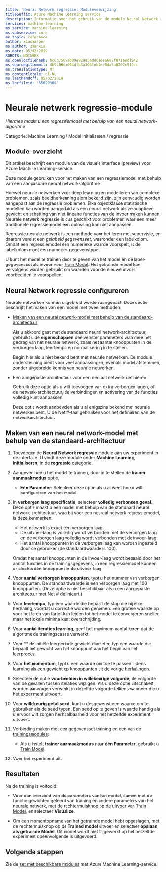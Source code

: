 ```yaml
---
title: 'Neural Network regressie: Moduleverwijzing'
titleSuffix: Azure Machine Learning service
description: Informatie over het gebruik van de module Neural Network regressie in Azure Machine Learning-service te maken van een regressiemodel een aanpasbare neural network-algoritme met...
services: machine-learning
ms.service: machine-learning
ms.subservice: core
ms.topic: reference
author: xiaoharper
ms.author: zhanxia
ms.date: 05/02/2019
ROBOTS: NOINDEX
ms.openlocfilehash: bc6a7505ab09e929e5add61eea687f871aedf242
ms.sourcegitcommit: 4b9c06dad94dfb3a103feb2ee0da5a6202c910cc
ms.translationtype: MT
ms.contentlocale: nl-NL
ms.lasthandoff: 05/02/2019
ms.locfileid: "65029308"
---
```

# <a name="neural-network-regression-module"></a>Neurale netwerk regressie-module

*Hiermee maakt u een regressiemodel met behulp van een neural network-algoritme*  
  
 Categorie: Machine Learning / Model initialiseren / regressie
  
## <a name="module-overview"></a>Module-overzicht  

Dit artikel beschrijft een module van de visuele interface (preview) voor Azure Machine Learning-service.

Deze module gebruiken voor het maken van een regressiemodel met behulp van een aanpasbare neural network-algoritme.
  
 Hoewel neurale netwerken voor deep learning en modelleren van complexe problemen, zoals beeldherkenning alom bekend zijn, zijn eenvoudig worden aangepast aan de regressie problemen. Elke objectklasse statistische modellen kan worden aangeduid als een neural network als ze adaptieve gewicht en schatting van niet-lineaire functies van de invoer maken kunnen. Neurale netwerk regressie is dus geschikt voor problemen waar een meer traditionele regressiemodel een oplossing kan niet aanpassen.
  
 Regressie neurale netwerk is een methode voor het leren met supervisie, en daarom vereist een *gelabeld gegevensset*, waaronder een labelkolom. Omdat een regressiemodel een numerieke waarde voorspelt, is de labelkolom moet een numeriek gegevenstype.  
  
 U kunt het model te trainen door te geven van het model en de label-gegevensset als invoer voor [Train Model](./train-model.md). Het getrainde model kan vervolgens worden gebruikt om waarden voor de nieuwe invoer voorbeelden te voorspellen.  
  
## <a name="configure-neural-network-regression"></a>Neural Network regressie configureren 

Neurale netwerken kunnen uitgebreid worden aangepast. Deze sectie beschrijft het maken van een model met twee methoden:
  
+ [Maken van een neural network-model met behulp van de standaard-architectuur](#bkmk_DefaultArchitecture)  
  
    Als u akkoord gaat met de standaard neural network-architectuur, gebruikt u de **eigenschappen** deelvenster parameters waarmee het gedrag van het neurale netwerk, zoals het aantal knooppunten in de verborgen laag, leertempo en normalisering in te stellen.

    Begin hier als u niet bekend bent met neurale netwerken. De module ondersteuning biedt voor veel aanpassingen, evenals model afstemmen, zonder uitgebreide kennis van neurale netwerken. 

+ Een aangepaste architectuur voor een neuraal netwerk definiëren 

    Gebruik deze optie als u wilt toevoegen van extra verborgen lagen, of de netwerk-architectuur, de verbindingen en activering van de functies volledig kunt aanpassen.
    
    Deze optie wordt aanbevolen als u al enigszins bekend met neurale netwerken bent. U de Net #-taal gebruiken voor het definiëren van de netwerkarchitectuur.  

##  <a name="bkmk_DefaultArchitecture"></a> Maken van een neural network-model met behulp van de standaard-architectuur
  
1.  Toevoegen de **Neural Network regressie** module aan uw experiment in de interface. U vindt deze module onder **Machine Learning**, **initialiseren**, in de **regressie** categorie. 
  
2. Aangeven hoe u het model te trainen, door in te stellen de **trainer aanmaakmodus** optie.  
  
    -   **Eén Parameter**: Selecteer deze optie als u al weet hoe u wilt configureren van het model.  

3.  In **verborgen laag specificatie**, selecteer **volledig verbonden geval**. Deze optie maakt u een model met behulp van de standaard neural network-architectuur, waarbij voor een neuraal netwerk regressiemodel, is deze kenmerken:  
  
    + Het netwerk is exact één verborgen laag.
    + De uitvoer-laag is volledig wordt verbonden met de verborgen laag en de verborgen laag volledig wordt verbonden met de invoer-laag.
    + Het aantal knooppunten in de verborgen laag kan worden ingesteld door de gebruiker (de standaardwaarde is 100).  
  
    Omdat het aantal knooppunten in de invoer-laag wordt bepaald door het aantal functies in de trainingsgegevens, in een regressiemodel kunnen er slechts één knooppunt in de uitvoer-laag.  
  
4. Voor **aantal verborgen knooppunten**, typt u het nummer van verborgen knooppunten. De standaardwaarde is een verborgen laag met 100 knooppunten. (Deze optie is niet beschikbaar als u een aangepaste architectuur met Net # definieert.)
  
5.  Voor **leertempo**, typ een waarde die bepaalt de stap die bij elke herhaling, voordat u correctie worden genomen. Een grotere waarde op voor het leren van tarief kan leiden tot het model te convergeren sneller, maar het lokale minima kunt overschrijding.

6.  Voor **aantal iteraties learning**, geef het maximum aantal keren dat de algoritme de trainingscases verwerkt.

7.  Voor ** de initiële leerperiode gewicht diameter, typ een waarde die bepaalt het gewicht van het knooppunt aan het begin van het leerproces.

8.  Voor **het momentum**, typt u een waarde om toe te passen tijdens learning als een gewicht op knooppunten uit de vorige herhalingen.

10. Selecteer de optie **voorbeelden in willekeurige volgorde**, de volgorde van de gevallen tussen iteraties wijzigen. Als u deze optie uitschakelt, worden aanvragen verwerkt in dezelfde volgorde telkens wanneer die u het experiment uitvoert.
  
11. Voor **willekeurig getal seed**, kunt u desgewenst een waarde om te gebruiken als de seed typen. Een seed op te geven is waarde handig als u ervoor wilt zorgen herhaalbaarheid voor het hetzelfde experiment uitvoert.
  
13. Verbinding maken met een gegevensset training en een van de [trainingsmodules](module-reference.md): 
  
    -   Als u instelt **trainer aanmaakmodus** naar **één Parameter**, gebruikt u [Train Model](./train-model.md).  
  
   
14. Voer het experiment uit.  

## <a name="results"></a>Resultaten

Na de training is voltooid:

+ Voor een overzicht van de parameters van het model, samen met de functie gewichten geleerd van training en andere parameters van het neurale netwerk, met de rechtermuisknop op de uitvoer van [Train Model](./train-model.md), en selecteer **Visualize**.  

+ Om een momentopname van het getrainde model hebt opgeslagen, met de rechtermuisknop op de **Trained model** uitvoer en selecteer **opslaan als getrainde Model**. Dit model wordt niet bijgewerkt op het hetzelfde experiment opeenvolgende is uitgevoerd.


## <a name="next-steps"></a>Volgende stappen

Zie de [set met beschikbare modules](module-reference.md) met Azure Machine Learning-service. 
